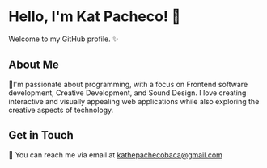 
# Hello, I'm Kat Pacheco! 👋

Welcome to my GitHub profile. ✨

## About Me

👀I'm passionate about programming, with a focus on Frontend software development, Creative Development, and Sound Design. I love creating interactive and visually appealing web applications while also exploring the creative aspects of technology.

## Get in Touch

📧 You can reach me via email at kathepachecobaca@gmail.com
<!--
**katpachecob/katpachecob** is a ✨ _special_ ✨ repository because its `README.md` (this file) appears on your GitHub profile.

-->
